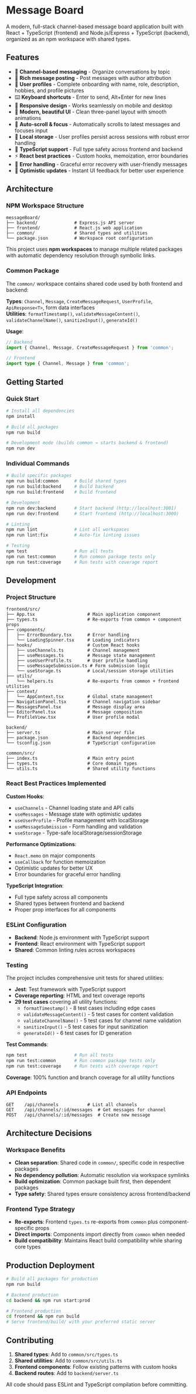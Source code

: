 # Message Board

A modern, full-stack channel-based message board application built with React + TypeScript (frontend) and Node.js/Express + TypeScript (backend), organized as an npm workspace with shared types.

## Features

- 🏢 **Channel-based messaging** - Organize conversations by topic
- 📝 **Rich message posting** - Post messages with author attribution  
- 👤 **User profiles** - Complete onboarding with name, role, description, hobbies, and profile pictures
- ⌨️ **Keyboard shortcuts** - Enter to send, Alt+Enter for new lines
- 📱 **Responsive design** - Works seamlessly on mobile and desktop
- 🎨 **Modern, beautiful UI** - Clean three-panel layout with smooth animations
- 🔄 **Auto-scroll & focus** - Automatically scrolls to latest messages and focuses input
- 💾 **Local storage** - User profiles persist across sessions with robust error handling
- 🎯 **TypeScript support** - Full type safety across frontend and backend
- ⚡ **React best practices** - Custom hooks, memoization, error boundaries
- 🚨 **Error handling** - Graceful error recovery with user-friendly messages
- 🔄 **Optimistic updates** - Instant UI feedback for better user experience

## Architecture

### NPM Workspace Structure

```text
messageBoard/
├── backend/              # Express.js API server
├── frontend/             # React.js web application  
├── common/               # Shared types and utilities
└── package.json          # Workspace root configuration
```

This project uses **npm workspaces** to manage multiple related packages with automatic dependency resolution through symbolic links.

### Common Package

The `common/` workspace contains shared code used by both frontend and backend:

**Types**: `Channel`, `Message`, `CreateMessageRequest`, `UserProfile`, `ApiResponse<T>`, form data interfaces  
**Utilities**: `formatTimestamp()`, `validateMessageContent()`, `validateChannelName()`, `sanitizeInput()`, `generateId()`

**Usage**:

```typescript
// Backend
import { Channel, Message, CreateMessageRequest } from 'common';

// Frontend  
import type { Channel, Message } from 'common';
```

## Getting Started

### Quick Start

```bash
# Install all dependencies
npm install

# Build all packages
npm run build

# Development mode (builds common → starts backend & frontend)
npm run dev
```

### Individual Commands

```bash
# Build specific packages
npm run build:common      # Build shared types
npm run build:backend     # Build backend
npm run build:frontend    # Build frontend

# Development
npm run dev:backend       # Start backend (http://localhost:3001)
npm run dev:frontend      # Start frontend (http://localhost:3000)

# Linting
npm run lint              # Lint all workspaces
npm run lint:fix          # Auto-fix linting issues

# Testing
npm test                  # Run all tests
npm run test:common       # Run common package tests only
npm run test:coverage     # Run tests with coverage report
```

## Development

### Project Structure

```text
frontend/src/
├── App.tsx                    # Main application component
├── types.ts                   # Re-exports from common + component props
├── components/
│   ├── ErrorBoundary.tsx      # Error handling
│   └── LoadingSpinner.tsx     # Loading indicators
├── hooks/                     # Custom React hooks
│   ├── useChannels.ts         # Channel management
│   ├── useMessages.ts         # Message state management
│   ├── useUserProfile.ts      # User profile handling
│   ├── useMessageSubmission.ts # Form submission logic
│   └── useStorage.ts          # Local/session storage utilities
├── utils/
│   └── helpers.ts             # Re-exports from common + frontend utilities
├── context/
│   └── AppContext.tsx         # Global state management
├── NavigationPanel.tsx        # Channel navigation sidebar
├── MessagesPanel.tsx          # Message display area
├── EditorPanel.tsx            # Message composition
└── ProfileView.tsx            # User profile modal

backend/
├── server.ts                  # Main server file
├── package.json               # Backend dependencies
└── tsconfig.json              # TypeScript configuration

common/src/
├── index.ts                   # Main entry point
├── types.ts                   # Core domain types
└── utils.ts                   # Shared utility functions
```

### React Best Practices Implemented

**Custom Hooks**:

- `useChannels` - Channel loading state and API calls
- `useMessages` - Message state with optimistic updates
- `useUserProfile` - Profile management with localStorage
- `useMessageSubmission` - Form handling and validation
- `useStorage` - Type-safe localStorage/sessionStorage

**Performance Optimizations**:

- `React.memo` on major components
- `useCallback` for function memoization
- Optimistic updates for better UX
- Error boundaries for graceful error handling

**TypeScript Integration**:

- Full type safety across all components
- Shared types between frontend and backend
- Proper prop interfaces for all components

### ESLint Configuration

- **Backend**: Node.js environment with TypeScript support
- **Frontend**: React environment with TypeScript support
- **Shared**: Common linting rules across workspaces

### Testing

The project includes comprehensive unit tests for shared utilities:

- **Jest**: Test framework with TypeScript support
- **Coverage reporting**: HTML and text coverage reports
- **29 test cases** covering all utility functions:
  - `formatTimestamp()` - 8 test cases including edge cases
  - `validateMessageContent()` - 5 test cases for content validation
  - `validateChannelName()` - 5 test cases for channel name validation  
  - `sanitizeInput()` - 5 test cases for input sanitization
  - `generateId()` - 6 test cases for ID generation

**Test Commands**:
```bash
npm test                  # Run all tests
npm run test:common       # Run common package tests only
npm run test:coverage     # Run tests with coverage report
```

**Coverage**: 100% function and branch coverage for all utility functions

### API Endpoints

```text
GET    /api/channels           # List all channels
GET    /api/channels/:id/messages  # Get messages for channel
POST   /api/channels/:id/messages  # Create new message
```

## Architecture Decisions

### Workspace Benefits

- **Clean separation**: Shared code in `common/`, specific code in respective packages
- **No dependency pollution**: Automatic resolution via workspace symlinks
- **Build optimization**: Common package built first, then dependent packages
- **Type safety**: Shared types ensure consistency across frontend/backend

### Frontend Type Strategy

- **Re-exports**: Frontend `types.ts` re-exports from `common` plus component-specific props
- **Direct imports**: Components import directly from `common` when needed
- **Build compatibility**: Maintains React build compatibility while sharing core types

## Production Deployment

```bash
# Build all packages for production
npm run build

# Backend production
cd backend && npm run start:prod

# Frontend production
cd frontend && npm run build
# Serve frontend/build/ with your preferred static server
```

## Contributing

1. **Shared types**: Add to `common/src/types.ts`
2. **Shared utilities**: Add to `common/src/utils.ts`
3. **Frontend components**: Follow existing patterns with custom hooks
4. **Backend routes**: Add to `backend/server.ts`

All code should pass ESLint and TypeScript compilation before committing.
